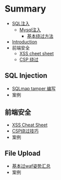 # Summary

* [SQL注入](sqlzhu-ru.md)
  * [Mysql注入](sqlzhu-ru/mysqlzhu-ru.md)
    * [基本绕过方法](sqlzhu-ru/mysqlzhu-ru/ji-ben-rao-guo-fang-fa.md)
* [Introduction](README.md)
* 前端安全
  * [XSS cheet sheet](xss-cheet-sheet.md)
  * [CSP 绕过](csprao-guo.md)

## SQL Injection

* [SQLmap tamper 编写](sql-injection/sqlmap-tamperrao-guo.md)
* 案例

## 前端安全

* [XSS Cheat Sheet](xss/xss-cheat-sheet.md)
* [CSP绕过技巧](xss/csprao-guo-ji-qiao.md)
* 案例

## File Upload

* [基本过waf姿势汇总](file-upload/ji-ben-guo-waf-zi-shi-hui-zong.md)
* 案例

